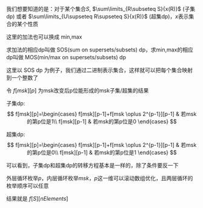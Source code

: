 我们想要知道的是：对于某个集合$S$, $\sum\limits_{R\subseteq S}{x(R)}$ (子集dp) 或者 $\sum\limits_{U\supseteq R\supseteq S}{x(R)}$ (超集dp)，$x$表示集合的某个性质

这里的加法也可以换成 min,max

求加法的相应dp叫做 SOS(sum on supersets/subsets) dp，求min,max的相应dp叫做 MOS(min/max on supersets/subsets) dp

这里以 SOS dp 为例子，我们通过二进制表示集合，这样就可以把每个集合映射到一个整数了

令 $f[msk][p]$ 为msk改变后p位能形成的msk子集/超集的结果

子集dp:
$$
f[msk][p]=\begin{cases}
f[msk][p-1]+f[msk \oplus 2^{p-1}][p-1] & 若msk的第p位是1\\
f[msk][p-1] & 若msk的第p位是0
\end{cases}
$$

超集dp:
$$
f[msk][p]=\begin{cases}
f[msk][p-1]+f[msk \oplus 2^{p-1}][p-1] & 若msk的第p位是0\\
f[msk][p-1] & 若msk的第p位是1
\end{cases}
$$

可以看到，子集dp和超集dp的转移方程基本是一样的，除了条件要反一下

外层循环枚举$p$，内层循环枚举$msk$，$p$这一维可以滚动数组优化，且两层循环的枚举顺序可以任意

结果就是 $f[S][nElements]$

